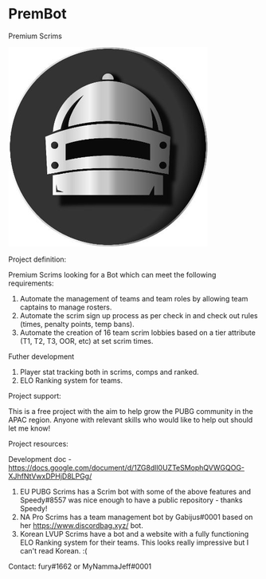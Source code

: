 # PremBot
Premium Scrims

![alt text](https://github.com/furyaus/PremBot/blob/main/images/premlogo-400x400px.jpg?raw=true)

Project definition:

Premium Scrims looking for a Bot which can meet the following requirements:
1. Automate the management of teams and team roles by allowing team captains to manage rosters.
2. Automate the scrim sign up process as per check in and check out rules (times, penalty points, temp bans).
3. Automate the creation of 16 team scrim lobbies based on a tier attribute (T1, T2, T3, OOR, etc) at set scrim times.

Futher development
1. Player stat tracking both in scrims, comps and ranked.
2. ELO Ranking system for teams. 

Project support:

This is a free project with the aim to help grow the PUBG community in the APAC region. Anyone with relevant skills who would like to help out should let me know!

Project resources:

Development doc - https://docs.google.com/document/d/1ZG8dll0UZTeSMophQVWGQOG-XJhfNtVwxDPHjD8LPGg/
1. EU PUBG Scrims has a Scrim bot with some of the above features and Speedy#8557 was nice enough to have a public repository - thanks Speedy!
2. NA Pro Scrims has a team management bot by Gabijus#0001 based on her https://www.discordbag.xyz/ bot.
3. Korean LVUP Scrims have a bot and a website with a fully functioning ELO Ranking system for their teams. This looks really impressive but I can't read Korean. :(

Contact: 
fury#1662 or MyNammaJeff#0001
